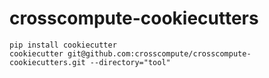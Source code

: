 # crosscompute-cookiecutters
    pip install cookiecutter
    cookiecutter git@github.com:crosscompute/crosscompute-cookiecutters.git --directory="tool"
